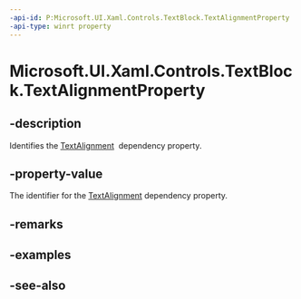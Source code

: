 ```yaml
---
-api-id: P:Microsoft.UI.Xaml.Controls.TextBlock.TextAlignmentProperty
-api-type: winrt property
---
```


<!-- Property syntax
public Windows.UI.Xaml.DependencyProperty TextAlignmentProperty { get; }
-->

# Microsoft.UI.Xaml.Controls.TextBlock.TextAlignmentProperty

## -description
Identifies the [TextAlignment](textblock_textalignment.md)  dependency property.

## -property-value
The identifier for the [TextAlignment](textblock_textalignment.md) dependency property.

## -remarks

## -examples

## -see-also
